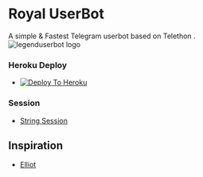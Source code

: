 # Royal UserBot
A simple & Fastest Telegram userbot based on Telethon .
![legenduserbot logo](https://telegra.ph/file/b4c7082f2c22283d66394.jpg)
### Heroku Deploy
  - [![Deploy To Heroku](https://www.herokucdn.com/deploy/button.svg)](https://heroku.com/deploy)

### Session
 - [String Session](https://github.com/AlfrozenSessionBot)
## Inspiration
   - [Elliot](https://github.com/MrElliotAlderson)
      
